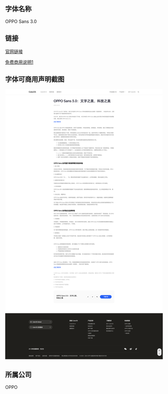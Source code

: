 ## 字体名称

OPPO Sans 3.0

## 链接
[官网链接](https://www.coloros.com/article/A00000050/ "官网链接")

[免费商用说明1](https://www.coloros.com/article/A00000050/)


## 字体可商用声明截图
![字体首页截图](./OPPO-Sans-3-0.png)

## 所属公司
OPPO